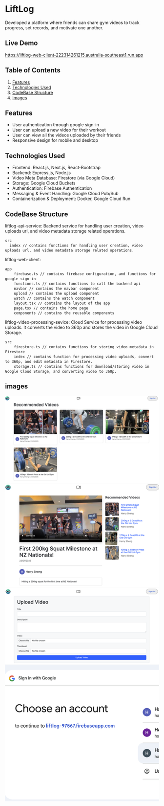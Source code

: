 # LiftLog

Developed a platform where friends can share gym videos to track progress, set records, and motivate one another.

## Live Demo

https://liftlog-web-client-222314261215.australia-southeast1.run.app

## Table of Contents

1. [Features](#features)
2. [Technologies Used](#technologies-used)
3. [CodeBase Structure](#codebase-structure)
4. [Images](#images)

## Features

- User authentication through google sign-in
- User can upload a new video for their workout
- User can view all the videos uploaded by their friends
- Responsive design for mobile and desktop

## Technologies Used

- Frontend: React.js, Next.js, React-Bootstrap
- Backend: Express.js, Node.js
- Video Meta Database: Firestore (via Google Cloud)
- Storage: Google Cloud Buckets
- Authentication: Firebase Authentication
- Messaging & Event Handling: Google Cloud Pub/Sub
- Containerization & Deployment: Docker, Google Cloud Run

## CodeBase Structure

liftlog-api-service: Backend service for handling user creation, video uploads url, and video metadata storage related operations.

```
src
  index // contains functions for handling user creation, video uploads url, and video metadata storage related operations.
```

liftlog-web-client:

```
app
    firebase.ts // contains firebase configuration, and functions for google sign-in
    functions.ts // contains functions to call the backend api
    navbar // contains the navbar component
    upload // contains the upload component
    watch // contains the watch component
    layout.tsx // contains the layout of the app
    page.tsx // contains the home page
    components // contains the reusable components
```

liftlog-video-processing-sevice: Cloud Service for processing video uploads. It converts the video to 360p and stores the video in Google Cloud Storage.

```
src
    firestore.ts // contains functions for storing video metadata in Firestore
    index // contains function for processing video uploads, convert to 360p, and edit metadata in Firestore.
    storage.ts // contains functions for download/storing video in Google Cloud Storage, and converting video to 360p.
```

## images

![homepage](./assets/homepage.png)
![watchPage](./assets/watchPage.png)
![upload](./assets/upload.png)
![login](./assets/login.png)
